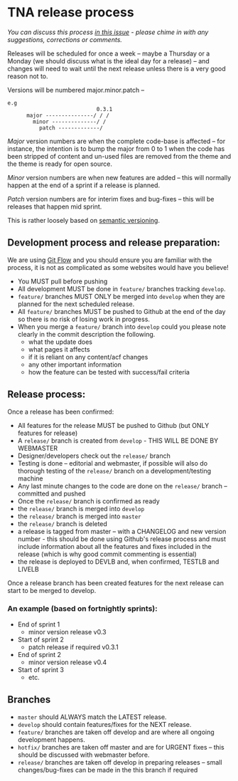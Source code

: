 # TNA release process

*You can discuss this process [in this issue](https://github.com/nationalarchives/tna-release-process/issues/1) - please chime in with any suggestions, corrections or comments.*

Releases will be scheduled for once a week – maybe a Thursday or a Monday (we should discuss what is the ideal day for a release) – and changes will need to wait until the next release unless there is a very good reason not to.

Versions will be numbered major.minor.patch – 
```
e.g
                            0.3.1  
      major ---------------/ / /  
        minor --------------/ /  
          patch -------------/  
```
*Major* version numbers are when the complete code-base is affected – for instance, the intention is to bump the major from 0 to 1 when the code has been stripped of content and un-used files are removed from the theme and the theme is ready for open source.

*Minor* version numbers are when new features are added – this will normally happen at the end of a sprint if a release is planned.

*Patch* version numbers are for interim fixes and bug-fixes – this will be releases that happen mid sprint.

This is rather loosely based on [semantic versioning](http://semver.org/).

## Development process and release preparation: 
We are using [Git Flow](http://nvie.com/posts/a-successful-git-branching-model/) and you should ensure you are familiar with the process, it is not as complicated as some websites would have you believe!

* You MUST pull before pushing
* All development MUST be done in ```feature/``` branches tracking ```develop```.
* ```feature/``` branches MUST ONLY be merged into ```develop``` when they are planned for the next scheduled release.
* All ```feature/``` branches MUST be pushed to Github at the end of the day so there is no risk of losing work in progress.
* When you merge a ```feature/``` branch into ```develop``` could you please note clearly in the commit description the following.
  * what the update does
  * what pages it affects
  * if it is reliant on any content/acf changes
  * any other important information
  * how the feature can be tested with success/fail criteria

## Release process:
Once a release has been confirmed:
* All features for the release MUST be pushed to Github (but ONLY features for release)
* A ```release/``` branch is created from ```develop``` - THIS WILL BE DONE BY WEBMASTER
* Designer/developers check out the ```release/``` branch
* Testing is done – editorial and webmaster, if possible will also do thorough testing of the ```release/``` branch on a development/testing machine
* Any last minute changes to the code are done on the ```release/``` branch – committed and pushed
* Once the ```release/``` branch is confirmed as ready
* the ```release/``` branch is merged into ```develop```
* the ```release/``` branch is merged into ```master```
* the ```release/``` branch is deleted
* a release is tagged from master – with a CHANGELOG and new version number - this should be done using Github's release process and must include information about all the features and fixes included in the release (which is why good commit commenting is essential)
* the release is deployed to DEVLB and, when confirmed, TESTLB and LIVELB
 
Once a release branch has been created features for the next release can start to be merged to develop.

### An example (based on fortnightly sprints):
* End of sprint 1
  * minor version release v0.3
* Start of sprint 2
  * patch release if required v0.3.1
* End of sprint 2
  * minor version release v0.4
* Start of sprint 3
  * etc.

## Branches
* ```master``` should ALWAYS match the LATEST release.
* ```develop```        should contain features/fixes for the NEXT release.
* ```feature/```      branches are taken off develop and are where all ongoing development happens.
* ```hotfix/```        branches are taken off master and are for URGENT fixes – this should be discussed with webmaster before.
* ```release/```      branches are taken off develop in preparing releases – small changes/bug-fixes can be made in the this branch if required

